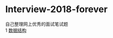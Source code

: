 # Interview-2018-forever
自己整理网上优秀的面试笔试题  
1 [数据结构](https://github.com/princesslhb/Interview-2018-forever/blob/master/docs/DataStructure.md)
